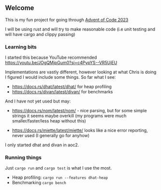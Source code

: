 ## Welcome

This is my fun project for going through
[Advent of Code 2023](https://adventofcode.com/2023)

I will be using rust and will try to make reasonable code (i.e
unit testing and will have cargo and clippy passing)


### Learning bits

I started this because YouTube recommended https://youtu.be/JOgQMjpGum0?si=c4PypYS--VR5UjEU

Implementations are vastly different, however looking at what Chris is doing
I figured I would include some things. So far what I see:

- https://docs.rs/dhat/latest/dhat/ for heap profiling
- https://docs.rs/divan/latest/divan/ for benchmarks

And I have not yet used but may:

- https://docs.rs/nom/latest/nom/ - nice parsing, but for some simple strings it seems maybe 
  overkill (my programs were much smaller/faster/less heap without this)

- https://docs.rs/miette/latest/miette/ looks like a nice error reporting, never
  used (I generally go for anyhow)

I only started dhat and divan in aoc2.

### Running things

Just `cargo run` and `cargo test` is what I use the most.

- Heap profiling: `cargo run --features dhat-heap`
- Benchmarking `cargo bench`
